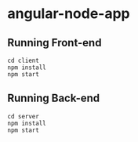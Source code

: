 # angular-node-app
## Running Front-end
```
cd client
npm install
npm start

```

## Running Back-end
```
cd server
npm install
npm start

```